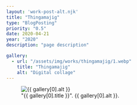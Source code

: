 ```yaml
---
layout: 'work-post-alt.njk'
title: "Thingamajig"
type: "BlogPosting"
priority: "0.5"
date: 2020-04-21
year: "2020"
description: "page description"

gallery:
  - url: "/assets/img/works/thingamajig/1.webp"
    title: "Thingamajig"
    alt: "Digital collage"
---
```


<figure class="main-article__figure">
    <img src="{{ gallery[0].url  }}" alt="{{ gallery[0].alt }}" title="{{ gallery[0].title }}">
        <figcaption>
            "{{ gallery[0].title }}". {{ gallery[0].alt }}.
        </figcaption>
</figure>
